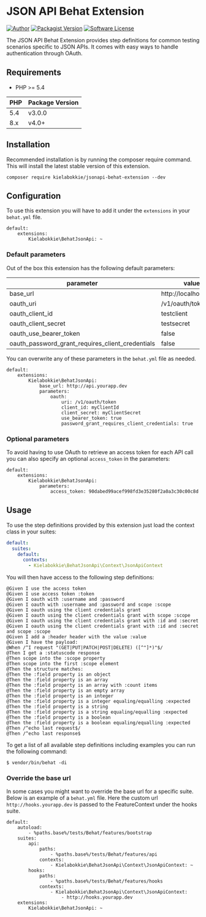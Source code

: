 # JSON API Behat Extension

[![Author](http://img.shields.io/badge/follow-@kielabokkie-blue.svg?logo=twitter&style=flat-square)](https://twitter.com/kielabokkie)
[![Packagist Version](https://img.shields.io/packagist/v/kielabokkie/jsonapi-behat-extension.svg?style=flat-square)](https://packagist.org/packages/kielabokkie/jsonapi-behat-extension)
[![Software License](https://img.shields.io/badge/license-MIT-brightgreen.svg?style=flat-square)](LICENSE)


The JSON API Behat Extension provides step definitions for common testing scenarios specific to JSON APIs. It comes with easy ways to handle authentication through OAuth.

## Requirements

* PHP >= 5.4

| PHP | Package Version |
|-----|-----------------|
| 5.4 | v3.0.0          |
| 8.x | v4.0+           |

## Installation

Recommended installation is by running the composer require command. This will install the latest stable version of this extension.

    composer require kielabokkie/jsonapi-behat-extension --dev

## Configuration

To use this extension you will have to add it under the `extensions` in your `behat.yml` file.

    default:
        extensions:
            Kielabokkie\BehatJsonApi: ~

### Default parameters

Out of the box this extension has the following default parameters:

| parameter                                        | value                 |
|--------------------------------------------------|-----------------------|
| base_url                                         | http://localhost:8000 |
| oauth_uri                                        | /v1/oauth/token       |
| oauth_client_id                                  | testclient            |
| oauth_client_secret                              | testsecret            |
| oauth_use_bearer_token                           | false                 |
| oauth_password_grant_requires_client_credentials | false                 |

You can overwrite any of these parameters in the `behat.yml` file as needed.

    default:
        extensions:
            Kielabokkie\BehatJsonApi:
                base_url: http://api.yourapp.dev
                parameters:
                    oauth:
                        uri: /v1/oauth/token
                        client_id: myClientId
                        client_secret: myClientSecret
                        use_bearer_token: true
                        password_grant_requires_client_credentials: true


### Optional parameters

To avoid having to use OAuth to retrieve an access token for each API call you can also specify an optional `access_token` in the parameters:

    default:
        extensions:
            Kielabokkie\BehatJsonApi:
                parameters:
                    access_token: 90dabed99acef998fd3e35280f2a0a3c30c00c8d

## Usage

To use the step definitions provided by this extension just load the context class in your suites:

```yaml
default:
  suites:
    default:
      contexts:
        - Kielabokkie\BehatJsonApi\Context\JsonApiContext
```
You will then have access to the following step definitions:

    @Given I use the access token
    @Given I use access token :token
    @Given I oauth with :username and :password
    @Given I oauth with :username and :password and scope :scope
    @Given I oauth using the client credentials grant
    @Given I oauth using the client credentials grant with scope :scope
    @Given I oauth using the client credentials grant with :id and :secret
    @Given I oauth using the client credentials grant with :id and :secret and scope :scope
    @Given I add a :header header with the value :value
    @Given I have the payload:
    @When /^I request "(GET|PUT|PATCH|POST|DELETE) ([^"]*)"$/
    @Then I get a :statuscode response
    @Then scope into the :scope property
    @Then scope into the first :scope element
    @Then the structure matches:
    @Then the :field property is an object
    @Then the :field property is an array
    @Then the :field property is an array with :count items
    @Then the :field property is an empty array
    @Then the :field property is an integer
    @Then the :field property is a integer equaling/equalling :expected
    @Then the :field property is a string
    @Then the :field property is a string equaling/equalling :expected
    @Then the :field property is a boolean
    @Then the :field property is a boolean equaling/equalling :expected
    @Then /^echo last request$/
    @Then /^echo last response$


To get a list of all available step definitions including examples you can run the following command:

    $ vendor/bin/behat -di

### Override the base url

In some cases you might want to override the base url for a specific suite. Below is an example of a `behat.yml` file. Here the custom url `http://hooks.yourapp.dev` is passed to the FeatureContext under the hooks suite.

    default:
        autoload:
            - %paths.base%/tests/Behat/features/bootstrap
        suites:
            api:
                paths:
                    - %paths.base%/tests/Behat/features/api
                contexts:
                    - Kielabokkie\BehatJsonApi\Context\JsonApiContext: ~
            hooks:
                paths:
                    - %paths.base%/tests/Behat/features/hooks
                contexts:
                    - Kielabokkie\BehatJsonApi\Context\JsonApiContext:
                        - http://hooks.yourapp.dev
        extensions:
            Kielabokkie\BehatJsonApi: ~
